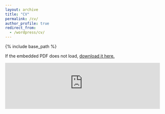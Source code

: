 ```yaml
---
layout: archive
title: "CV"
permalink: /cv/
author_profile: true
redirect_from:
  - /wordpress/cv/
---
```



{% include base_path %}

If the embedded PDF does not load, <u><a href="https://drive.google.com/file/d/1VEOAqgvPqL6jhBW5zTnK85RwtNY0_o55/view?usp=share_link">download it here.</a></u>
<br/>

<embed src="https://hugoferrinholopes.github.io/blob/master/Academic_Curriculum_Vitae%20(16).pdf" type="application/pdf" width="100%" />




